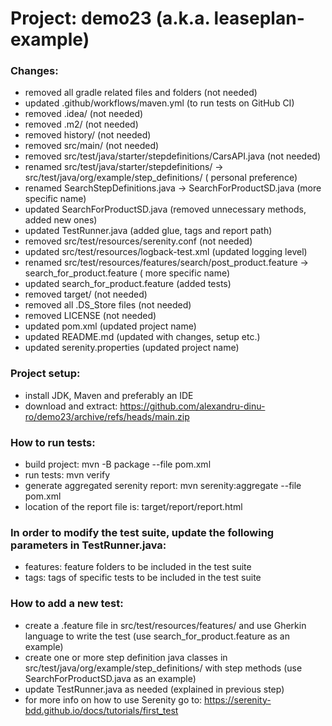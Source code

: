 # Project: demo23 (a.k.a. leaseplan-example)

### Changes:

- removed all gradle related files and folders (not needed)
- updated .github/workflows/maven.yml (to run tests on GitHub CI)
- removed .idea/ (not needed)
- removed .m2/ (not needed)
- removed history/ (not needed)
- removed src/main/ (not needed)
- removed src/test/java/starter/stepdefinitions/CarsAPI.java (not needed)
- renamed src/test/java/starter/stepdefinitions/ -> src/test/java/org/example/step_definitions/ (
  personal preference)
- renamed SearchStepDefinitions.java -> SearchForProductSD.java (more specific name)
- updated SearchForProductSD.java (removed unnecessary methods, added new ones)
- updated TestRunner.java (added glue, tags and report path)
- removed src/test/resources/serenity.conf (not needed)
- updated src/test/resources/logback-test.xml (updated logging level)
- renamed src/test/resources/features/search/post_product.feature -> search_for_product.feature (
  more specific name)
- updated search_for_product.feature (added tests)
- removed target/ (not needed)
- removed all .DS_Store files (not needed)
- removed LICENSE (not needed)
- updated pom.xml (updated project name)
- updated README.md (updated with changes, setup etc.)
- updated serenity.properties (updated project name)

### Project setup:

- install JDK, Maven and preferably an IDE
- download and extract: https://github.com/alexandru-dinu-ro/demo23/archive/refs/heads/main.zip

### How to run tests:

- build project: mvn -B package --file pom.xml
- run tests: mvn verify
- generate aggregated serenity report: mvn serenity:aggregate --file pom.xml
- location of the report file is: target/report/report.html

### In order to modify the test suite, update the following parameters in TestRunner.java:

- features: feature folders to be included in the test suite
- tags: tags of specific tests to be included in the test suite

### How to add a new test:

- create a .feature file in src/test/resources/features/ and use Gherkin language to write the
  test (use search_for_product.feature as an example)
- create one or more step definition java classes in src/test/java/org/example/step_definitions/
  with step methods (use SearchForProductSD.java as an example)
- update TestRunner.java as needed (explained in previous step)
- for more info on how to use Serenity go
  to: https://serenity-bdd.github.io/docs/tutorials/first_test
